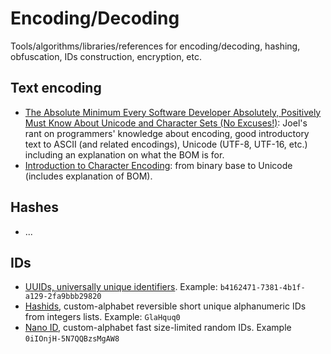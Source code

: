 # Encoding/Decoding
Tools/algorithms/libraries/references for encoding/decoding, hashing, obfuscation, IDs construction, encryption, etc.
## Text encoding
- [The Absolute Minimum Every Software Developer Absolutely, Positively Must Know About Unicode and Character Sets (No Excuses!)](https://www.joelonsoftware.com/2003/10/08/the-absolute-minimum-every-software-developer-absolutely-positively-must-know-about-unicode-and-character-sets-no-excuses/): Joel's rant on programmers' knowledge about encoding, good introductory text to ASCII (and related encodings), Unicode (UTF-8, UTF-16, etc.) including an explanation on what the BOM is for.
- [Introduction to Character Encoding](https://itnext.io/introduction-to-character-encoding-3b9735f265a6): from binary base to Unicode (includes explanation of BOM).

## Hashes
- ...

## IDs
- [UUIDs, universally unique identifiers](https://en.wikipedia.org/wiki/Universally_unique_identifier). Example: `b4162471-7381-4b1f-a129-2fa9bbb29820`
- [Hashids](https://hashids.org/), custom-alphabet reversible short unique alphanumeric IDs from integers lists. Example: `GlaHquq0`
- [Nano ID](https://github.com/ai/nanoid), custom-alphabet fast size-limited random IDs. Example `0iIOnjH-5N7QQBzsMgAW8`
